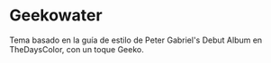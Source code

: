 # Geekowater
Tema basado en la guía de estilo de Peter Gabriel's Debut Album en TheDaysColor, con un toque Geeko.
